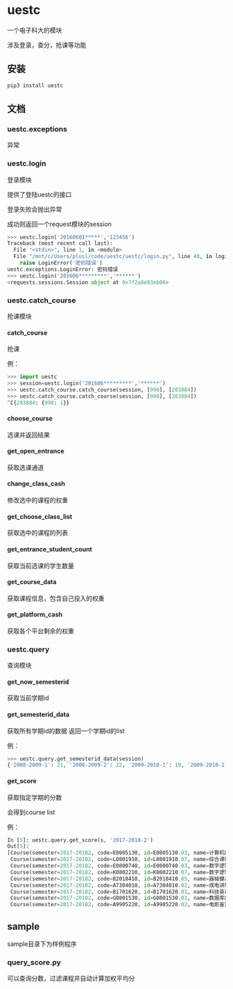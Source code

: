 # uestc
一个电子科大的模块

涉及登录，查分，抢课等功能

## 安装

```python
pip3 install uestc
```

## 文档

### uestc.exceptions

异常

### uestc.login

登录模块

提供了登陆uestc的接口

登录失败会抛出异常

成功则返回一个request模块的session

```python
>>> uestc.login('20160601*****','123456')
Traceback (most recent call last):
  File "<stdin>", line 1, in <module>
  File "/mnt/c/Users/plusl/code/uestc/uestc/login.py", line 48, in login
    raise LoginError('密码错误')
uestc.exceptions.LoginError: 密码错误
>>> uestc.login('201606*********','******')
<requests.sessions.Session object at 0x7f2a8e83eb00>
```

### uestc.catch_course

抢课模块

#### catch_course

抢课

例：

```python
>>> import uestc
>>> session=uestc.login('201606*********','******')
>>> uestc.catch_course.catch_course(session, [998], [283884])
>>> uestc.catch_course.catch_course(session, [998], [283884])
^C{283884: {998: 1}}
```

#### choose_course

选课并返回结果

#### get_open_entrance

获取选课通道

#### change_class_cash

修改选中的课程的权重

#### get_choose_class_list

获取选中的课程的列表

#### get_entrance_student_count

获取当前选课的学生数量

#### get_course_data

获取课程信息，包含自己投入的权重

#### get_platform_cash

获取各个平台剩余的权重

### uestc.query

查询模块

#### get_now_semesterid

获取当前学期id

#### get_semesterid_data

获取所有学期id的数据 返回一个学期id的list

例：

```python
>>> uestc.query.get_semesterid_data(session)
{'2008-2009-1': 21, '2008-2009-2': 22, '2009-2010-1': 19, '2009-2010-2': 20, '2010-2011-1': 17, '2010-2011-2': 18, '2011-2012-1': 15, '2011-2012-2': 16, '2012-2013-1': 13, '2012-2013-2': 14, '2013-2014-1': 1, '2013-2014-2': 2, '2014-2015-1': 43, '2014-2015-2': 63, '2015-2016-1': 84, '2015-2016-2': 103, '2016-2017-1': 123, '2016-2017-2': 143, '2017-2018-1': 163}
```

#### get_score

获取指定学期的分数

会得到course list

例：

```python
In [5]: uestc.query.get_score(s, '2017-2018-2')
Out[5]:
[Course(semester=2017-20182, code=E0805130, id=E0805130.03, name=计算机网络, type=专业核心课程, credit=3, default_score=92, resit_score=--, score=92, point=4),
 Course(semester=2017-20182, code=L0801910, id=L0801910.07, name=综合课程设计, type=实践类核心课程, credit=1, default_score=87, resit_score=--, score=87, point=4),
 Course(semester=2017-20182, code=E0800740, id=E0800740.03, name=数字逻辑, type=学科基础课程, credit=4, default_score=76, resit_score=--, score=76, point=3.1),
 Course(semester=2017-20182, code=K0802210, id=K0802210.07, name=数字逻辑综合实验, type=实践类核心课程, credit=1, default_score=80, resit_score=--, score=80, point=3.5),
 Course(semester=2017-20182, code=B2018410, id=B2018410.05, name=器械健身D, type=大学体育IV, credit=1, default_score=94, resit_score=--, score=94, point=4),
 Course(semester=2017-20182, code=A7304010, id=A7304010.02, name=成电讲坛（一）, type=核心通识课程, credit=1, default_score=通过, resit_score=--, score=通过, point=4),
 Course(semester=2017-20182, code=B1701620, id=B1701620.01, name=科技英语, type=C类专门用途类, credit=2, default_score=61, resit_score=--, score=61, point=1.6),
 Course(semester=2017-20182, code=G0801530, id=G0801530.01, name=数据库原理及应用, type=专业核心课程, credit=3, default_score=88, resit_score=--, score=88, point=4),
 Course(semester=2017-20182, code=A9905220, id=A9905220.02, name=电影鉴赏, type=核心通识课程, credit=2, default_score=82, resit_score=--, score=82, point=3.7)]
```

## sample

sample目录下为样例程序

### query_score.py

可以查询分数，过滤课程并自动计算加权平均分

